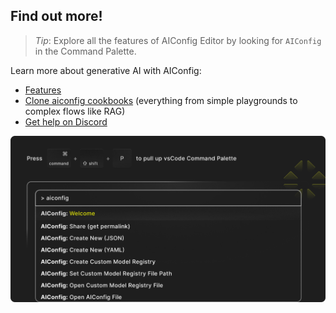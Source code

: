 ## Find out more!

> _Tip_: Explore all the features of AIConfig Editor by looking for `AIConfig` in the Command Palette.

Learn more about generative AI with AIConfig:

- [Features](https://aiconfig.lastmileai.dev/docs/category/overview)
- [Clone aiconfig cookbooks](https://github.com/lastmile-ai/aiconfig/tree/main/cookbooks) (everything from simple playgrounds to complex flows like RAG)
- [Get help on Discord](https://discord.com/invite/xBhNKTetGx)

![alt](more.png)
